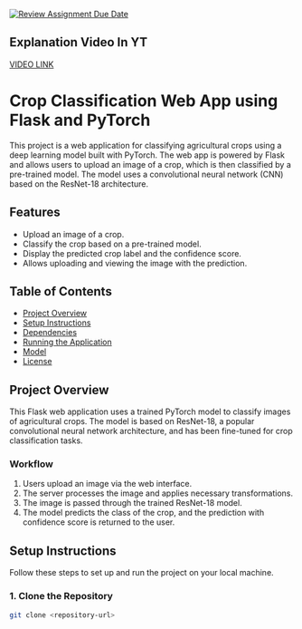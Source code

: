 [![Review Assignment Due Date](https://classroom.github.com/assets/deadline-readme-button-22041afd0340ce965d47ae6ef1cefeee28c7c493a6346c4f15d667ab976d596c.svg)](https://classroom.github.com/a/KPIpT6T5)


## Explanation Video In YT
[VIDEO LINK](https://www.youtube.com/watch?v=dWlgXe4Tqrs)
# Crop Classification Web App using Flask and PyTorch

This project is a web application for classifying agricultural crops using a deep learning model built with PyTorch. The web app is powered by Flask and allows users to upload an image of a crop, which is then classified by a pre-trained model. The model uses a convolutional neural network (CNN) based on the ResNet-18 architecture.

## Features

- Upload an image of a crop.
- Classify the crop based on a pre-trained model.
- Display the predicted crop label and the confidence score.
- Allows uploading and viewing the image with the prediction.

## Table of Contents

- [Project Overview](#project-overview)
- [Setup Instructions](#setup-instructions)
- [Dependencies](#dependencies)
- [Running the Application](#running-the-application)
- [Model](#model)
- [License](#license)

## Project Overview

This Flask web application uses a trained PyTorch model to classify images of agricultural crops. The model is based on ResNet-18, a popular convolutional neural network architecture, and has been fine-tuned for crop classification tasks.

### Workflow

1. Users upload an image via the web interface.
2. The server processes the image and applies necessary transformations.
3. The image is passed through the trained ResNet-18 model.
4. The model predicts the class of the crop, and the prediction with confidence score is returned to the user.

## Setup Instructions

Follow these steps to set up and run the project on your local machine.

### 1. Clone the Repository

```bash
git clone <repository-url>
